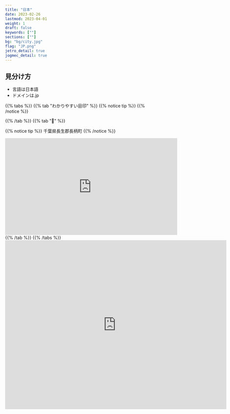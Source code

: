 ```yaml
---
title: "日本"
date: 2023-02-26
lastmod: 2023-04-01
weight: 1
draft: false
keywords: [""]
sections: [""]
bg: "bg/city.jpg"
flag: "JP.png"
jetro_detail: true
jogmec_detail: true
---
```


<div class="main-desciption country-description">
    <h2 class="section-title">見分け方</h2>
    <ul class="rule-list">
        <li>言語は<span class="quiz">日本語</span></li>
        <li>ドメインは<span class="quiz">.jp</span></li>
    </ul>
</div>


{{% tabs  %}}
{{% tab "わかりやすい目印" %}}
{{% notice tip %}}
{{% /notice %}}
<div class="googlemap-if">
</div>
{{% /tab %}}
{{% tab "🎵" %}}

{{% notice tip %}}
<span class="quiz">千葉県長生郡長柄町</span>
{{% /notice %}}

<div class="googlemap-if">
<iframe width="560" height="315" src="https://www.youtube.com/embed/u1ZB_rGFyeU" title="YouTube video player" frameborder="0" allow="accelerometer; autoplay; clipboard-write; encrypted-media; gyroscope; picture-in-picture; web-share" allowfullscreen></iframe>
</div>
{{% /tab %}}
{{% /tabs %}}


<div class="googlemap-if">
<iframe src="https://widgets.scribblemaps.com/sm/?d=true&z=true&l=true&id=3cptmvLxxV&s" allow="geolocation" allowfullscreen width="720" height="550" frameborder="0" title="Japan Prefecture Tips" loading="lazy" webkitallowfullscreen mozallowfullscreen allowfullscreen></iframe>
</div>